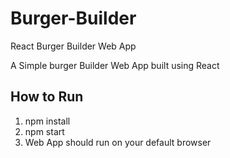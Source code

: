 # Burger-Builder
React Burger Builder Web App

A Simple burger Builder Web App built using React

## How to Run
1. npm install
2. npm start
3. Web App should run on your default browser
